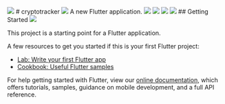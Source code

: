 <img src="https://user-images.githubusercontent.com/60656624/169771465-c6f3bc3e-92b7-4a52-8bc6-7c0319f0822a.png" width=“300” height=“500”>
# cryptotracker
<img src="https://user-images.githubusercontent.com/60656624/169771465-c6f3bc3e-92b7-4a52-8bc6-7c0319f0822a.png" width=“300” height=“500”>
A new Flutter application.
<img src="https://user-images.githubusercontent.com/60656624/169771438-00bcdd1d-5073-4097-a4f6-ad8f48c29e87.png" width=“300” height=“500”>
<img src="https://user-images.githubusercontent.com/60656624/169771450-256187c0-7057-46c3-9e97-f296765c1af9.png" width=“300” height=“500”>
<img src="https://user-images.githubusercontent.com/60656624/169771458-1431ee45-3463-4b5f-81e7-bc989205027e.png" width=“300” height=“500”>
<img src="https://user-images.githubusercontent.com/60656624/169771465-c6f3bc3e-92b7-4a52-8bc6-7c0319f0822a.png" width=“300” height=“500”>
## Getting Started
<img src="https://user-images.githubusercontent.com/60656624/169771465-c6f3bc3e-92b7-4a52-8bc6-7c0319f0822a.png" width=“300” height=“500”>

This project is a starting point for a Flutter application.

A few resources to get you started if this is your first Flutter project:

- [Lab: Write your first Flutter app](https://flutter.dev/docs/get-started/codelab)
- [Cookbook: Useful Flutter samples](https://flutter.dev/docs/cookbook)

For help getting started with Flutter, view our
[online documentation](https://flutter.dev/docs), which offers tutorials,
samples, guidance on mobile development, and a full API reference.

